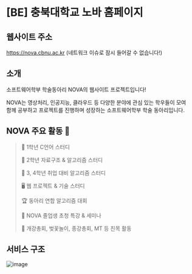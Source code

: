 # [BE] 충북대학교 노바 홈페이지

## 웹사이트 주소
  https://nova.cbnu.ac.kr (네트워크 이슈로 잠시 들어갈 수 없습니다!)


## 소개
  소프트웨어학부 학술동아리 NOVA의 웹사이트 프로젝트입니다!

  NOVA는 영상처리, 인공지능, 클라우드 등 다양한 분야에 관심 있는 학우들이 모여  
  함께 공부하고 프로젝트를 진행하며 성장하는 소프트웨어학부 학술 동아리입니다.


## NOVA 주요 활동 🌟

  >📘 1학년 C언어 스터디
  >
  >📗 2학년 자료구조 & 알고리즘 스터디
  >
  >📙 3, 4학년 취업 대비 알고리즘 스터디
  >
  > 🖥 웹 프로젝트 & 기술 스터디
  >
  >🏆 동아리 연합 알고리즘 대회
  >
  >🎤 NOVA 졸업생 초청 특강 & 세미나
  >
  >🌸 개강총회, 벚꽃놀이, 종강총회, MT 등 친목 활동

## 서비스 구조
![image](https://github.com/user-attachments/assets/a07197ae-308d-478e-af21-ad156f758194)

